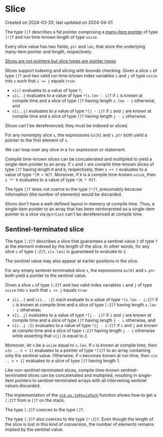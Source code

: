 # Slice #

Created on 2024-03-20; last updated on 2024-04-01

The type `[]T` describes a fat pointer comprising a [many-item pointer](./many-item-pointer.md) of type `[*]T` and run time-known length of type `usize`.

Every slice value has two fields, `ptr` and `len`, that store the underlying many-item pointer and length, respectively.

[Slices are not pointers but slice types are pointer types](./slices-are-not-pointers.md).

Slices support indexing and slicing with bounds checking. Given a slice `s` of type `[]T` and two valid run time-known index variables `i` and `j` of type `usize` into `s` such that `i <= j` equals `true`:

- `s[i]` evaluates to a value of type `T`;
- `s[i..]` evaluates to a value of type `*[s.len - i]T` if `i` is known at compile time and a slice of type `[]T` having length `s.len - i` otherwise, and
- `s[i..j]` evaluates to a value of type `*[j - i]T` if `i` and `j` are known at compile time and a slice of type `[]T` having length `j - i` otherwise.

Slices can't be dereferenced; they must be indexed or sliced.

For any nonempty slice `s`, the expressions `&s[0]` and `s.ptr` both yield a pointer to the first element of `s`.

We can loop over any slice in a `for` expression or statement.

Compile time-known slices can be concatenated and multiplied to yield a single-item pointer to an array. If `s` and `t` are compile time-known slices of type `[]T` having length `M` and `N`, respectively, then `s ++ t` evaluates to a value of type `*[M + N]T`. Moreover, if `K` is a compile time-known `usize`, then `s ** K` evaluates to a value of type `*[K * M]T`.

The type `[]T` does not coerce to the type `[*]T`, presumably because information (the number of elements) would be discarded.

Slices don't have a well-defined layout in memory at compile time. Thus, a single-item pointer to an array that has been reinterpreted as a single-item pointer to a slice via `@ptrCast` can't be dereferenced at compile time.

## Sentinel-terminated slice ##

The type `[:Z]T` describes a slice that guarantees a sentinel value `Z` of type `T` at the element indexed by the length of the slice. In other words, for any slice `s` of type `[:Z]T`, `s[s.len]` is guaranteed to evaluate to `Z`.

The sentinel value may also appear at earlier positions in the slice.

For any empty sentinel-terminated slice `s`, the expressions `&s[0]` and `s.ptr` both yield a pointer to the sentinel value.

Given a slice `s` of type `[:Z]T` and two valid index variables `i` and `j` of type `usize` into `s` such that `i <= j` equals `true`:

- `s[i..]` and `s[i.. :Z]` each evaluate to a value of type `*[s.len - i:Z]T` if `i` is known at compile time and a slice of type `[:Z]T` having length `s.len - i` otherwise;
- `s[i..j]` evaluates to a value of type `*[j - i]T` if `i` and `j` are known at compile time and a slice of type `[]T` having length `j - i` otherwise, and
- `s[i..j :Z]` evaluates to a value of type `*[j - i:Z]T` if `i` and `j` are known at compile time and a slice of type `[:Z]T` having length `j - i` otherwise while asserting that `s[j]` is equal to `Z`.

Moreover, let `n` be a `usize` equal to `s.len`. If `n` is known at compile time, then `s[n .. n + 1]` evaluates to a pointer of type `*[1]T` to an array containing only the sentinel value. Otherwise, if `n` becomes known at run time, then `s[n .. n + 1]` evaluates to a slice of type `[]T` having length 1.

Like non-sentinel-terminated slices, compile time-known sentinel-terminated slices can be concatenated and multiplied, resulting in single-item pointers to sentinel-terminated arrays with all intervening sentinel values discarded.

The implementation of the [`std.os.toPosixPath`] function shows how to get a `[:Z]T` from a `[]T` on the stack.

The type `[:Z]T` coerces to the type `[]T`.

The type `[:Z]T` also coerces to the type `[*:Z]T`. Even though the length of the slice is lost in this kind of conversion, the number of elements remains implied by the sentinel value.

[`std.os.toPosixPath`]: https://github.com/ziglang/zig/blob/0.11.0/lib/std/os.zig#L5502-L5510
